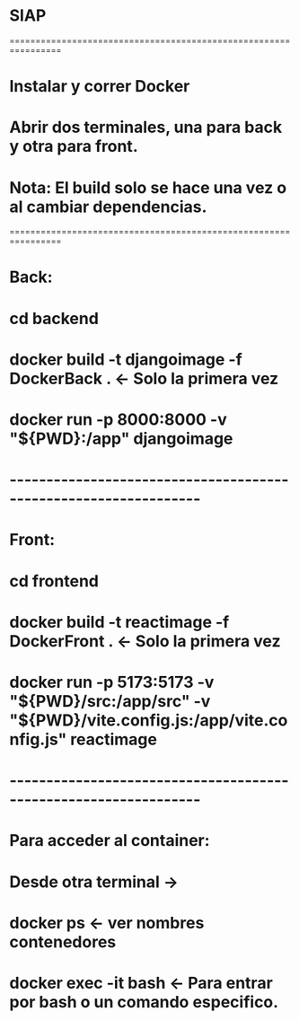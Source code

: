 # SIAP
================================================================
# Instalar y correr Docker
# Abrir dos terminales, una para back y otra para front.
# Nota: El build solo se hace una vez o al cambiar dependencias.
================================================================

# Back:

# cd backend
# docker build -t djangoimage -f DockerBack .         	<- Solo la primera vez
# docker run -p 8000:8000 -v "${PWD}:/app" djangoimage

# ----------------------------------------------------------------

# Front:

# cd frontend
# docker build -t reactimage -f DockerFront .		<- Solo la primera vez
# docker run -p 5173:5173 -v "${PWD}/src:/app/src" -v "${PWD}/vite.config.js:/app/vite.config.js" reactimage

# ----------------------------------------------------------------

# Para acceder al container:

# Desde otra terminal ->
# docker ps 			<- ver nombres contenedores
# docker exec -it <nombre> bash 	<- Para entrar por bash o un comando especifico.
